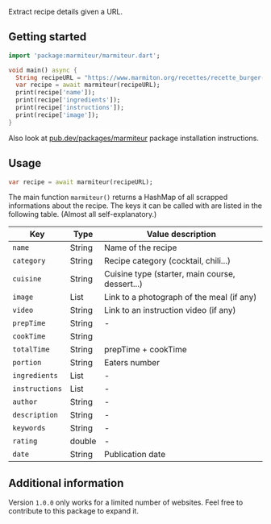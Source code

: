<!-- 
This README describes the package. If you publish this package to pub.dev,
this README's contents appear on the landing page for your package.

For information about how to write a good package README, see the guide for
[writing package pages](https://dart.dev/guides/libraries/writing-package-pages). 

For general information about developing packages, see the Dart guide for
[creating packages](https://dart.dev/guides/libraries/create-library-packages)
and the Flutter guide for
[developing packages and plugins](https://flutter.dev/developing-packages). 
-->

Extract recipe details given a URL.

## Getting started

```dart
import 'package:marmiteur/marmiteur.dart';

void main() async {
  String recipeURL = "https://www.marmiton.org/recettes/recette_burger-d-avocat_345742.aspx";
  var recipe = await marmiteur(recipeURL);
  print(recipe['name']);
  print(recipe['ingredients']);
  print(recipe['instructions']);
  print(recipe['image']);
}
```
Also look at [pub.dev/packages/marmiteur](https://pub.dev/packages/marmiteur/install) package installation instructions.

## Usage

```dart
var recipe = await marmiteur(recipeURL);
```

The main function `marmiteur()` returns a HashMap of all scrapped informations about the recipe. The keys it can be called with are listed in the following table. (Almost all self-explanatory.)

| Key           | Type   | Value description                                 |
|---------------|--------|---------------------------------------------------|
| `name`        | String | Name of the recipe                                |
| `category`    | String | Recipe category (cocktail, chili...)              |
| `cuisine`     | String | Cuisine type (starter, main course, dessert...)   |
| `image`       | List   | Link to a photograph of the meal (if any)         |
| `video`       | String | Link to an instruction video (if any)             |
| `prepTime`    | String | -                                                 |
| `cookTime`    | String |                                                   |
| `totalTime`   | String | prepTime + cookTime                               |
| `portion`     | String | Eaters number                                     |
| `ingredients` | List   | -                                                 |
| `instructions`| List   | -                                                 |
| `author`      | String | -                                                 |
| `description` | String | -                                                 |
| `keywords`    | String | -                                                 |
| `rating`      | double | -                                                 |
| `date`        | String | Publication date                                  |

## Additional information

Version `1.0.0` only works for a limited number of websites.
Feel free to contribute to this package to expand it.
